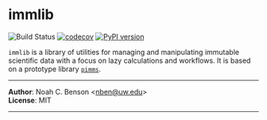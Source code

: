 # immlib

![Build Status](https://github.com/noahbenson/immlib/actions/workflows/tests.yml/badge.svg)
[![codecov](https://codecov.io/gh/noahbenson/immlib/graph/badge.svg?token=8KO3K6DUX4)](https://codecov.io/gh/noahbenson/immlib)
[![PyPI version](https://badge.fury.io/py/immlib.svg)](https://badge.fury.io/py/immlib)

`immlib` is a library of utilities for managing and manipulating immutable
scientific data with a focus on lazy calculations and workflows. It is based on
a prototype library [`pimms`](https://github.com/noahbenson/pimms).

---

**Author**: Noah C. Benson &lt;[nben@uw.edu](mailto:nben@uw.edu)&gt;  
**License**: MIT

---

